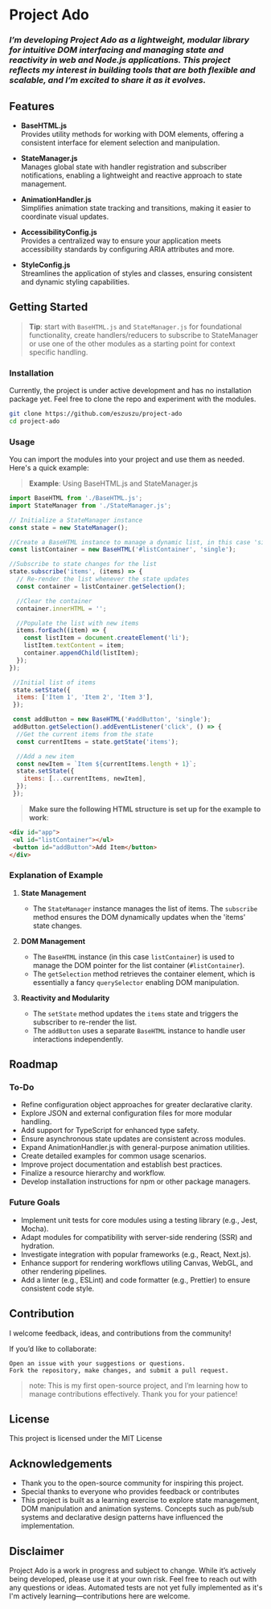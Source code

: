 # Project Ado
### *I’m developing Project Ado as a lightweight, modular library for intuitive DOM interfacing and managing state and reactivity in web and Node.js applications. This project reflects my interest in building tools that are both flexible and scalable, and I’m excited to share it as it evolves.*



## Features  

- **BaseHTML.js**  
  Provides utility methods for working with DOM elements, offering a consistent interface for element selection and manipulation.  

- **StateManager.js**  
  Manages global state with handler registration and subscriber notifications, enabling a lightweight and reactive approach to state management.  

- **AnimationHandler.js**  
  Simplifies animation state tracking and transitions, making it easier to coordinate visual updates.  

- **AccessibilityConfig.js**  
  Provides a centralized way to ensure your application meets accessibility standards by configuring ARIA attributes and more.  

- **StyleConfig.js**  
  Streamlines the application of styles and classes, ensuring consistent and dynamic styling capabilities.  


## Getting Started

  > **Tip**: start with `BaseHTML.js` and `StateManager.js` for foundational functionality, create handlers/reducers to subscribe to StateManager or use one of the other modules as a starting point for context specific handling.

### Installation
Currently, the project is under active development and has no installation package yet. Feel free to clone the repo and experiment with the modules.

```bash
git clone https://github.com/eszuszu/project-ado
cd project-ado
```
### Usage
You can import the modules into your project and use them as needed. Here's a quick example:

  > **Example**: Using BaseHTML.js and StateManager.js
  ```javascript
  import BaseHTML from './BaseHTML.js';
  import StateManager from './StateManager.js';

  // Initialize a StateManager instance
  const state = new StateManager();
  
  //Create a BaseHTML instance to manage a dynamic list, in this case 'single', as we're not targeting a nodeCollection
  const listContainer = new BaseHTML('#listContainer', 'single');

  //Subscribe to state changes for the list
  state.subscribe('items', (items) => {
    // Re-render the list whenever the state updates
    const container = listContainer.getSelection();

    //Clear the container
    container.innerHTML = '';

    //Populate the list with new items
    items.forEach((item) => {
      const listItem = document.createElement('li');
      listItem.textContent = item;
      container.appendChild(listItem);
    });
  });
  
   //Initial list of items
   state.setState({
    items: ['Item 1', 'Item 2', 'Item 3'],
   });

   const addButton = new BaseHTML('#addButton', 'single');
   addButton.getSelection().addEventListener('click', () => {
    //Get the current items from the state
    const currentItems = state.getState('items');

    //Add a new item
    const newItem = `Item ${currentItems.length + 1}`;
    state.setState({
      items: [...currentItems, newItem],
    });
   });
   ```
  > **Make sure the following HTML structure is set up for the example to work**:
   ```HTML
  <div id="app">
    <ul id="listContainer"></ul>
    <button id="addButton">Add Item</button>
  </div>
  ```

### Explanation of Example

1. **State Management**
   - The `StateManager` instance manages the list of items. The `subscribe` method ensures the DOM dynamically updates when the 'items' state changes.

2. **DOM Management**
   - The `BaseHTML` instance (in this case `listContainer`) is used to manage the DOM pointer for the list container (`#listContainer`).
   - The `getSelection` method retrieves the container element, which is essentially a fancy `querySelector` enabling DOM manipulation.

3. **Reactivity and Modularity**
   - The `setState` method updates the `items` state and triggers the subscriber to re-render the list.
   - The `addButton` uses a separate `BaseHTML` instance to handle user interactions independently.




## Roadmap

### To-Do
  - Refine configuration object approaches for greater declarative clarity.
  - Explore JSON and external configuration files for more modular handling.
  - Add support for TypeScript for enhanced type safety.
  - Ensure asynchronous state updates are consistent across modules.
  - Expand AnimationHandler.js with general-purpose animation utilities.
  - Create detailed examples for common usage scenarios.
  - Improve project documentation and establish best practices.
  - Finalize a resource hierarchy and workflow.
  - Develop installation instructions for npm or other package managers.

### Future Goals
  - Implement unit tests for core modules using a testing library (e.g., Jest, Mocha).
  - Adapt modules for compatibility with server-side rendering (SSR) and hydration.
  - Investigate integration with popular frameworks (e.g., React, Next.js).
  - Enhance support for rendering workflows utiling Canvas, WebGL, and other rendering pipelines.
  - Add a linter (e.g., ESLint) and code formatter (e.g., Prettier) to ensure consistent code style.

## Contribution
I welcome feedback, ideas, and contributions from the community!

If you’d like to collaborate:

    Open an issue with your suggestions or questions.
    Fork the repository, make changes, and submit a pull request.

>note: This is my first open-source project, and I’m learning how to manage contributions effectively. Thank you for your patience!

## License
This project is licensed under the MIT License

## Acknowledgements
  - Thank you to the open-source community for inspiring this project.
  - Special thanks to everyone who provides feedback or contributes
  - This project is built as a learning exercise to explore state management, DOM manipulation and animation systems. Concepts such as pub/sub systems and declarative design patterns have influenced the implementation. 

## Disclaimer
Project Ado is a work in progress and subject to change. While it’s actively being developed, please use it at your own risk. Feel free to reach out with any questions or ideas. Automated tests are not yet fully implemented as it's I'm actively learning—contributions here are welcome.

